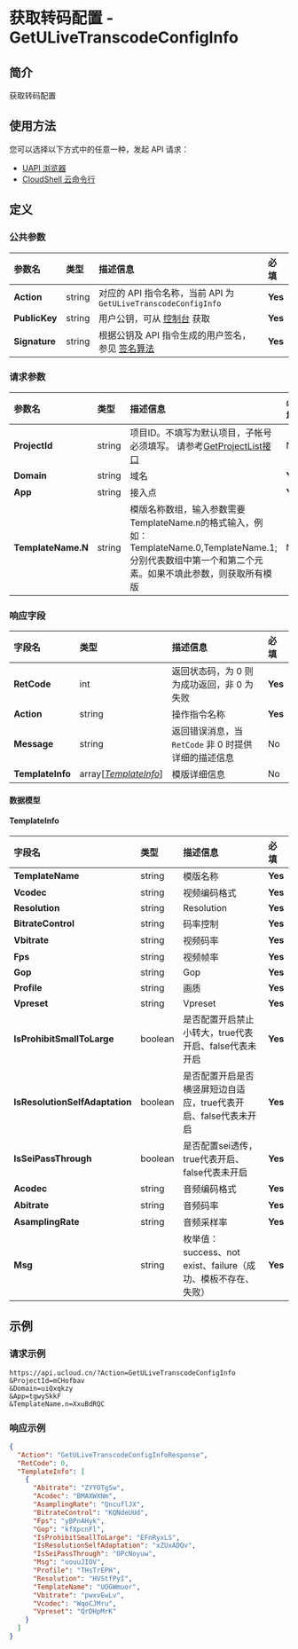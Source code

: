 # 获取转码配置 - GetULiveTranscodeConfigInfo

## 简介

获取转码配置






## 使用方法

您可以选择以下方式中的任意一种，发起 API 请求：
- [UAPI 浏览器](https://console.ucloud.cn/uapi/detail?id=GetULiveTranscodeConfigInfo)
- [CloudShell 云命令行](https://shell.ucloud.cn/)


## 定义

### 公共参数

| 参数名 | 类型 | 描述信息 | 必填 |
|:---|:---|:---|:---|
| **Action**     | string  | 对应的 API 指令名称，当前 API 为 `GetULiveTranscodeConfigInfo`                        | **Yes** |
| **PublicKey**  | string  | 用户公钥，可从 [控制台](https://console.ucloud.cn/uapi/apikey) 获取                                             | **Yes** |
| **Signature**  | string  | 根据公钥及 API 指令生成的用户签名，参见 [签名算法](api/summary/signature.md)  | **Yes** |

### 请求参数

| 参数名 | 类型 | 描述信息 | 必填 |
|:---|:---|:---|:---|
| **ProjectId** | string | 项目ID。不填写为默认项目，子帐号必须填写。 请参考[GetProjectList接口](https://docs.ucloud.cn/api/summary/get_project_list) |No|
| **Domain** | string | 域名 |**Yes**|
| **App** | string | 接入点 |**Yes**|
| **TemplateName.N** | string | 模版名称数组，输入参数需要TemplateName.n的格式输入，例如：TemplateName.0,TemplateName.1;分别代表数组中第一个和第二个元素。如果不填此参数，则获取所有模版 |No|

### 响应字段

| 字段名 | 类型 | 描述信息 | 必填 |
|:---|:---|:---|:---|
| **RetCode** | int | 返回状态码，为 0 则为成功返回，非 0 为失败 |**Yes**|
| **Action** | string | 操作指令名称 |**Yes**|
| **Message** | string | 返回错误消息，当 `RetCode` 非 0 时提供详细的描述信息 |No|
| **TemplateInfo** | array[[*TemplateInfo*](#TemplateInfo)] | 模版详细信息 |No|

#### 数据模型


#### TemplateInfo

| 字段名 | 类型 | 描述信息 | 必填 |
|:---|:---|:---|:---|
| **TemplateName** | string | 模版名称 |**Yes**|
| **Vcodec** | string | 视频编码格式 |**Yes**|
| **Resolution** | string | Resolution |**Yes**|
| **BitrateControl** | string | 码率控制 |**Yes**|
| **Vbitrate** | string | 视频码率 |**Yes**|
| **Fps** | string | 视频帧率 |**Yes**|
| **Gop** | string | Gop |**Yes**|
| **Profile** | string | 画质 |**Yes**|
| **Vpreset** | string | Vpreset |**Yes**|
| **IsProhibitSmallToLarge** | boolean | 是否配置开启禁止小转大，true代表开启、false代表未开启 |**Yes**|
| **IsResolutionSelfAdaptation** | boolean | 是否配置开启是否横竖屏短边自适应，true代表开启、false代表未开启 |**Yes**|
| **IsSeiPassThrough** | boolean | 是否配置sei透传，true代表开启、false代表未开启 |**Yes**|
| **Acodec** | string | 音频编码格式 |**Yes**|
| **Abitrate** | string | 音频码率 |**Yes**|
| **AsamplingRate** | string | 音频采样率 |**Yes**|
| **Msg** | string | 枚举值：success、not exist、failure（成功、模板不存在、失败） |**Yes**|

## 示例

### 请求示例
    
```
https://api.ucloud.cn/?Action=GetULiveTranscodeConfigInfo
&ProjectId=mCHofbav
&Domain=uiQxqkzy
&App=tgwySkkF
&TemplateName.n=XxuBdRQC
```

### 响应示例
    
```json
{
  "Action": "GetULiveTranscodeConfigInfoResponse",
  "RetCode": 0,
  "TemplateInfo": [
    {
      "Abitrate": "ZYYOTgSw",
      "Acodec": "BMAXWXNm",
      "AsamplingRate": "QncuflJX",
      "BitrateControl": "KQNdeUUd",
      "Fps": "yBPnAHyk",
      "Gop": "kfXpcnFl",
      "IsProhibitSmallToLarge": "EFnRyxLS",
      "IsResolutionSelfAdaptation": "xZUxADQv",
      "IsSeiPassThrough": "OPcNoyuw",
      "Msg": "uouuJIOV",
      "Profile": "THsTrEPH",
      "Resolution": "HVStfPyI",
      "TemplateName": "UOGWmuor",
      "Vbitrate": "pwxvEwLv",
      "Vcodec": "WqoCJMru",
      "Vpreset": "QrDHpMrK"
    }
  ]
}
```





